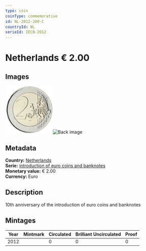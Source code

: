 ```yaml
---
type: coin
coinType: commemorative
id: NL-2012-200-C
countryId: NL
serieId: IECB-2012
---
```


# Netherlands € 2.00

## Images

<img src="../../Images/common-2007-200.png" height="150" alt="Front image"><img src="Images/NL-2012-200-000.png" height="150" alt="Back image">

## Metadata

**Country:** [Netherlands](../../Countries/Netherlands/index.md)\
**Serie:** [introduction of euro coins and banknotes](index.md)\
**Monetary value:** € 2.00\
**Currency:** Euro

## Description
10th anniversary of the introduction of euro coins and banknotes

## Mintages

| Year | Mintmark | Circulated | Brilliant Uncirculated | Proof |
| ---- | -------- | ---------- | ---------------------- | ----- |
| 2012 |  | 0| 0 | 0 |
